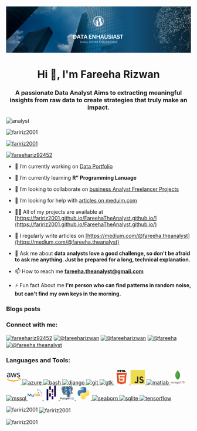 ![logo](https://github.com/faririz2001/faririz2001/blob/main/Blue%2C%20Green%2C%20and%20White%20Modern%20Tech%20Web%20Developer%20LinkedIn%20Banner%20(1).png)

<h1 align="center">Hi 👋, I'm Fareeha Rizwan</h1>
<h3 align="center">A passionate Data Analyst Aims to extracting meaningful insights from raw data to create strategies that truly make an impact.</h3>

<img align= "center" alt="analyst" width="400" src="https://miro.medium.com/v2/resize:fit:1324/0*vtLSZJpcGTK-iJ8T.gif">

<p align="left"> <img src="https://komarev.com/ghpvc/?username=faririz2001&label=Profile%20views&color=0e75b6&style=flat" alt="faririz2001" /> </p>

<p align="left"> <a href="https://github.com/ryo-ma/github-profile-trophy"><img src="https://github-profile-trophy.vercel.app/?username=faririz2001" alt="faririz2001" /></a> </p>

<p align="left"> <a href="https://twitter.com/fareehariz92452" target="blank"><img src="https://img.shields.io/twitter/follow/fareehariz92452?logo=twitter&style=for-the-badge" alt="fareehariz92452" /></a> </p>

- 🔭 I’m currently working on [Data Portfolio](https://faririz2001.github.io/FareehaTheAnalyst.github.io/)

- 🌱 I’m currently learning **R" Programming Lanuage**

- 👯 I’m looking to collaborate on [business Analyst Freelancer Projects](https://www.linkedin.com/service-marketplace/provider/requests/)

- 🤝 I’m looking for help with [articles on meduim.com](https://medium.com/@fareeha.theanalyst)

- 👨‍💻 All of my projects are available at [https://faririz2001.github.io/FareehaTheAnalyst.github.io/](https://faririz2001.github.io/FareehaTheAnalyst.github.io/)

- 📝 I regularly write articles on [https://medium.com/@fareeha.theanalyst](https://medium.com/@fareeha.theanalyst)

- 💬 Ask me about **data analysts love a good challenge, so don't be afraid to ask me anything. Just be prepared for a long, technical explanation.**

- 📫 How to reach me **fareeha.theanalyst@gmail.com**

- ⚡ Fun fact About me **I'm person who can find patterns in random noise, but can't find my own keys in the morning.**

### Blogs posts
<!-- BLOG-POST-LIST:START -->
<!-- BLOG-POST-LIST:END -->

<h3 align="left">Connect with me:</h3>
<p align="left">
<a href="https://twitter.com/fareehariz92452" target="blank"><img align="center" src="https://raw.githubusercontent.com/rahuldkjain/github-profile-readme-generator/master/src/images/icons/Social/twitter.svg" alt="fareehariz92452" height="30" width="40" /></a>
<a href="https://linkedin.com/in/@fareeharizwan" target="blank"><img align="center" src="https://raw.githubusercontent.com/rahuldkjain/github-profile-readme-generator/master/src/images/icons/Social/linked-in-alt.svg" alt="@fareeharizwan" height="30" width="40" /></a>
<a href="https://kaggle.com/@fareeharizwan" target="blank"><img align="center" src="https://raw.githubusercontent.com/rahuldkjain/github-profile-readme-generator/master/src/images/icons/Social/kaggle.svg" alt="@fareeharizwan" height="30" width="40" /></a>
<a href="https://instagram.com/@fareeha" target="blank"><img align="center" src="https://raw.githubusercontent.com/rahuldkjain/github-profile-readme-generator/master/src/images/icons/Social/instagram.svg" alt="@fareeha" height="30" width="40" /></a>
<a href="https://medium.com/@fareeha.theanalyst" target="blank"><img align="center" src="https://raw.githubusercontent.com/rahuldkjain/github-profile-readme-generator/master/src/images/icons/Social/medium.svg" alt="@fareeha.theanalyst" height="30" width="40" /></a>
</p>

<h3 align="left">Languages and Tools:</h3>
<p align="left"> <a href="https://aws.amazon.com" target="_blank" rel="noreferrer"> <img src="https://raw.githubusercontent.com/devicons/devicon/master/icons/amazonwebservices/amazonwebservices-original-wordmark.svg" alt="aws" width="40" height="40"/> </a> <a href="https://azure.microsoft.com/en-in/" target="_blank" rel="noreferrer"> <img src="https://www.vectorlogo.zone/logos/microsoft_azure/microsoft_azure-icon.svg" alt="azure" width="40" height="40"/> </a> <a href="https://www.gnu.org/software/bash/" target="_blank" rel="noreferrer"> <img src="https://www.vectorlogo.zone/logos/gnu_bash/gnu_bash-icon.svg" alt="bash" width="40" height="40"/> </a> <a href="https://www.djangoproject.com/" target="_blank" rel="noreferrer"> <img src="https://cdn.worldvectorlogo.com/logos/django.svg" alt="django" width="40" height="40"/> </a> <a href="https://git-scm.com/" target="_blank" rel="noreferrer"> <img src="https://www.vectorlogo.zone/logos/git-scm/git-scm-icon.svg" alt="git" width="40" height="40"/> </a> <a href="https://www.gtk.org/" target="_blank" rel="noreferrer"> <img src="https://upload.wikimedia.org/wikipedia/commons/7/71/GTK_logo.svg" alt="gtk" width="40" height="40"/> </a> <a href="https://www.w3.org/html/" target="_blank" rel="noreferrer"> <img src="https://raw.githubusercontent.com/devicons/devicon/master/icons/html5/html5-original-wordmark.svg" alt="html5" width="40" height="40"/> </a> <a href="https://developer.mozilla.org/en-US/docs/Web/JavaScript" target="_blank" rel="noreferrer"> <img src="https://raw.githubusercontent.com/devicons/devicon/master/icons/javascript/javascript-original.svg" alt="javascript" width="40" height="40"/> </a> <a href="https://www.mathworks.com/" target="_blank" rel="noreferrer"> <img src="https://upload.wikimedia.org/wikipedia/commons/2/21/Matlab_Logo.png" alt="matlab" width="40" height="40"/> </a> <a href="https://www.mongodb.com/" target="_blank" rel="noreferrer"> <img src="https://raw.githubusercontent.com/devicons/devicon/master/icons/mongodb/mongodb-original-wordmark.svg" alt="mongodb" width="40" height="40"/> </a> <a href="https://www.microsoft.com/en-us/sql-server" target="_blank" rel="noreferrer"> <img src="https://www.svgrepo.com/show/303229/microsoft-sql-server-logo.svg" alt="mssql" width="40" height="40"/> </a> <a href="https://www.mysql.com/" target="_blank" rel="noreferrer"> <img src="https://raw.githubusercontent.com/devicons/devicon/master/icons/mysql/mysql-original-wordmark.svg" alt="mysql" width="40" height="40"/> </a> <a href="https://pandas.pydata.org/" target="_blank" rel="noreferrer"> <img src="https://raw.githubusercontent.com/devicons/devicon/2ae2a900d2f041da66e950e4d48052658d850630/icons/pandas/pandas-original.svg" alt="pandas" width="40" height="40"/> </a> <a href="https://www.postgresql.org" target="_blank" rel="noreferrer"> <img src="https://raw.githubusercontent.com/devicons/devicon/master/icons/postgresql/postgresql-original-wordmark.svg" alt="postgresql" width="40" height="40"/> </a> <a href="https://www.python.org" target="_blank" rel="noreferrer"> <img src="https://raw.githubusercontent.com/devicons/devicon/master/icons/python/python-original.svg" alt="python" width="40" height="40"/> </a> <a href="https://seaborn.pydata.org/" target="_blank" rel="noreferrer"> <img src="https://seaborn.pydata.org/_images/logo-mark-lightbg.svg" alt="seaborn" width="40" height="40"/> </a> <a href="https://www.sqlite.org/" target="_blank" rel="noreferrer"> <img src="https://www.vectorlogo.zone/logos/sqlite/sqlite-icon.svg" alt="sqlite" width="40" height="40"/> </a> <a href="https://www.tensorflow.org" target="_blank" rel="noreferrer"> <img src="https://www.vectorlogo.zone/logos/tensorflow/tensorflow-icon.svg" alt="tensorflow" width="40" height="40"/> </a> </p>

<p><img align="left" src="https://github-readme-stats.vercel.app/api/top-langs?username=faririz2001&show_icons=true&locale=en&layout=compact" alt="faririz2001" /></p>

<p>&nbsp;<img align="center" src="https://github-readme-stats.vercel.app/api?username=faririz2001&show_icons=true&locale=en" alt="faririz2001" /></p>

<p><img align="center" src="https://github-readme-streak-stats.herokuapp.com/?user=faririz2001&" alt="faririz2001" /></p>
